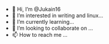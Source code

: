 - 👋 Hi, I’m @Jukain16
- 👀 I’m interested in writing and linux...
- 🌱 I’m currently learning...
- 💞️ I’m looking to collaborate on ...
- 📫 How to reach me ...

<!---
Jukain16/Jukain16 is a ✨ special ✨ repository because its `README.md` (this file) appears on your GitHub profile.
You can click the Preview link to take a look at your changes.
--->
